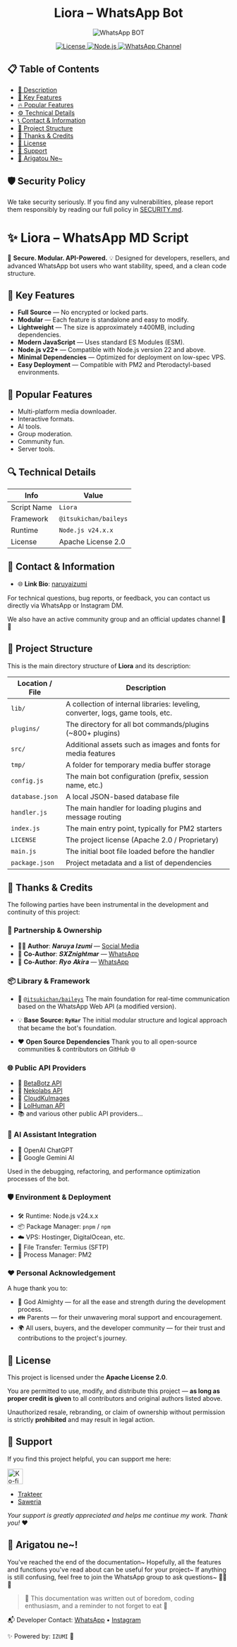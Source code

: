 # <div align='center'>Liora – WhatsApp Bot</div>

<div align='center'>

![WhatsApp BOT](https://files.cloudkuimages.guru/images/HFiLkuUz.jpg)

<!-- Project Badge -->
<p align="center">
  <a href="https://www.apache.org/licenses/LICENSE-2.0">
    <img src="https://img.shields.io/badge/License-Apache%202.0-blue.svg" alt="License"/>
  </a>
  <a href="https://nodejs.org/en">
    <img src="https://img.shields.io/badge/Node.js-v22%2B-brightgreen?logo=node.js" alt="Node.js"/>
  </a>
  <a href="https://whatsapp.com/channel/0029Vb5vz4oDjiOfUeW2Mt03">
    <img src="https://img.shields.io/badge/WhatsApp-Channel-brightgreen?logo=whatsapp" alt="WhatsApp Channel"/>
  </a>
</p>
</div>

## 📋 Table of Contents

- [📖 Description](#-liora--whatsapp-md-script)
- [📂 Key Features](#-key-features)
- [🔥 Popular Features](#-popular-features)
- [⚙️ Technical Details](#-technical-details)
- [📞 Contact & Information](#-contact--information)
- [🧱 Project Structure](#-project-structure)
- [💝 Thanks & Credits](#-thanks--credits)
- [📜 License](#-license)
- [💖 Support](#-support)
- [🌸 Arigatou Ne~](#-arigatou-ne)

## 🛡️ Security Policy

We take security seriously. If you find any vulnerabilities, please report them responsibly by reading our full policy in [SECURITY.md](SECURITY.md).

# ✨ Liora – WhatsApp MD Script

🔐 **Secure. Modular. API-Powered.**
💡 Designed for developers, resellers, and advanced WhatsApp bot users who want stability, speed, and a clean code structure.

## 📁 Key Features

- **Full Source** — No encrypted or locked parts.
- **Modular** — Each feature is standalone and easy to modify.
- **Lightweight** — The size is approximately ±400MB, including dependencies.
- **Modern JavaScript** — Uses standard ES Modules (ESM).
- **Node.js v22+** — Compatible with Node.js version 22 and above.
- **Minimal Dependencies** — Optimized for deployment on low-spec VPS.
- **Easy Deployment** — Compatible with PM2 and Pterodactyl-based environments.


## 🎯 Popular Features

- Multi-platform media downloader.
- Interactive formats.
- AI tools.
- Group moderation.
- Community fun.
- Server tools.

## 🔍 Technical Details

| Info        | Value                     |
|-------------|---------------------------|
| Script Name | `Liora`          |
| Framework   | `@itsukichan/baileys`     |
| Runtime     | `Node.js v24.x.x`         |
| License     | Apache License 2.0        |

## 🔗 Contact & Information

- 🌐 **Link Bio**: [naruyaizumi](https://linkbio.co/naruyaizumi)

For technical questions, bug reports, or feedback, you can contact us directly via WhatsApp or Instagram DM.

We also have an active community group and an official updates channel 💌✨

## 📁 Project Structure

This is the main directory structure of **Liora** and its description:

| Location / File           | Description                                                                  |
|---------------------------|------------------------------------------------------------------------------|
| `lib/`                    | A collection of internal libraries: leveling, converter, logs, game tools, etc. |
| `plugins/`                | The directory for all bot commands/plugins (~800+ plugins)                   |
| `src/`                    | Additional assets such as images and fonts for media features                |
| `tmp/`                    | A folder for temporary media buffer storage                                  |
| `config.js`               | The main bot configuration (prefix, session name, etc.)                      |
| `database.json`           | A local JSON-based database file                                             |
| `handler.js`              | The main handler for loading plugins and message routing                     |
| `index.js`                | The main entry point, typically for PM2 starters                             |
| `LICENSE`                 | The project license (Apache 2.0 / Proprietary)                               |
| `main.js`                 | The initial boot file loaded before the handler                              |
| `package.json`            | Project metadata and a list of dependencies                                  |

## 💝 Thanks & Credits

The following parties have been instrumental in the development and continuity of this project:

### 🧩 Partnership & Ownership

- 🧑‍💻 **Author**: 𝑵𝒂𝒓𝒖𝒚𝒂 𝑰𝒛𝒖𝒎𝒊 — [Social Media](https://linkbio.co/naruyaizumi)  
- 🧠 **Co-Author**: 𝑺𝑿𝒁𝒏𝒊𝒈𝒉𝒕𝒎𝒂𝒓 — [WhatsApp](https://wa.me/6281398961382)
- 🧠 **Co-Author**: 𝑹𝒚𝒐 𝑨𝒌𝒊𝒓𝒂 — [WhatsApp](https://wa.me/6289665362039)

### 📦 Library & Framework

- 🧩 [`@itsukichan/baileys`](https://www.npmjs.com/package/@itsukichan/baileys)
  The main foundation for real-time communication based on the WhatsApp Web API (a modified version).

- 💡 **Base Source: `RyHar`**
  The initial modular structure and logical approach that became the bot's foundation.

- ❤️ **Open Source Dependencies**
  Thank you to all open-source communities & contributors on GitHub 🌐

### 🌐 Public API Providers

- 🔐 [BetaBotz API](https://api.betabotz.eu.org)
- 🐾 [Nekolabs API](https://nekolabs.my.id)
- 🌈 [CloudKuImages](https://cloudkuimages.guru)
- 🎯 [LolHuman API](https://api.lolhuman.xyz)
- 📚 and various other public API providers...

### 🤖 AI Assistant Integration

- 🤖 OpenAI ChatGPT
- 🌟 Google Gemini AI

Used in the debugging, refactoring, and performance optimization processes of the bot.

### 🛡️ Environment & Deployment

- 🛠️ Runtime: Node.js v24.x.x
- 📦 Package Manager: `pnpm` / `npm`
- ☁️ VPS: Hostinger, DigitalOcean, etc.
- 🧳 File Transfer: Termius (SFTP)
- 🔧 Process Manager: PM2

### ❤️ Personal Acknowledgement

A huge thank you to:

- 🙏 God Almighty — for all the ease and strength during the development process.
- 👪 Parents — for their unwavering moral support and encouragement.
- 🌍 All users, buyers, and the developer community — for their trust and contributions to the project's journey.

## 📜 License

This project is licensed under the **Apache License 2.0**.

You are permitted to use, modify, and distribute this project —
**as long as proper credit is given** to all contributors and original authors listed above.

Unauthorized resale, rebranding, or claim of ownership without permission
is strictly **prohibited** and may result in legal action.

## 💖 Support
If you find this project helpful, you can support me here:

[<img src="https://www.ko-fi.com/img/githubbutton_sm.svg" height="35" alt="Ko-fi" >](https://ko-fi.com/naruyaizumi)

* [Trakteer](https://trakteer.id/naruyaizumi)
* [Saweria](https://saweria.co/naruyaizumi)

_Your support is greatly appreciated and helps me continue my work. Thank you!_ ❤️

## 🌸 Arigatou ne~!

You've reached the end of the documentation~
Hopefully, all the features and functions you've read about can be useful for your project~
If anything is still confusing, feel free to join the WhatsApp group to ask questions~ 🫶🏻✨

> 📖 This documentation was written out of boredom, coding enthusiasm, and a reminder to not forget to eat 🍓

📬 Developer Contact: [WhatsApp](https://wa.me/31629155460) • [Instagram](https://instagram.com/naruyaizumi)

✨ Powered by: `IZUMI` 🦄